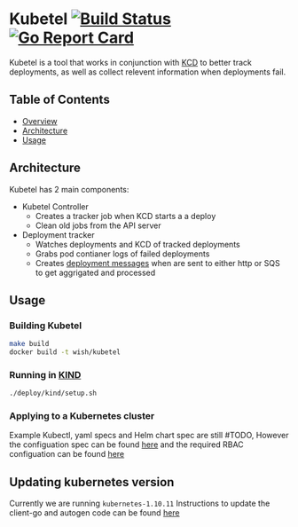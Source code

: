 # Kubetel [![Build Status](https://travis-ci.org/wish/kubetel.svg?branch=master)](https://travis-ci.org/wish/kubetel) [![Go Report Card](https://goreportcard.com/badge/github.com/wish/kubetel)](https://goreportcard.com/report/github.com/wish/kubetel)

Kubetel is a tool that works in conjunction with [KCD](https://github.com/wish/kcd) to better track deployments, as well as collect relevent information when deployments fail.

## Table of Contents

- [Overview](#Overview)
- [Architecture](#Architecture)
- [Usage](#Usage)

## Architecture

Kubetel has 2 main components:

- Kubetel Controller
  - Creates a tracker job when KCD starts a a deploy
  - Clean old jobs from the API server
- Deployment tracker
  - Watches deployments and KCD of tracked deployments
  - Grabs pod contianer logs of failed deployments
  - Creates [deployment messages](https://github.com/wish/kubetel/blob/master/tracker/status.go#L10) when are sent to either http or SQS to get aggrigated and processed

## Usage

### Building Kubetel

```bash
make build
docker build -t wish/kubetel
```

### Running in [KIND](https://github.com/kubernetes-sigs/kind)

```bash
./deploy/kind/setup.sh
```

### Applying to a Kubernetes cluster

Example Kubectl, yaml specs and Helm chart spec are still #TODO, However the configuation spec can be found [here](https://github.com/wish/kubetel/blob/master/config/config.go) and the required RBAC configuation can be found [here](https://github.com/wish/kubetel/blob/master/deploy/kind/kind-setup.yaml)

## Updating kubernetes version

Currently we are running `kubernetes-1.10.11`
Instructions to update the client-go and autogen code can be found [here](https://github.com/wish/kubetel/blob/master/codegen/README.md)
